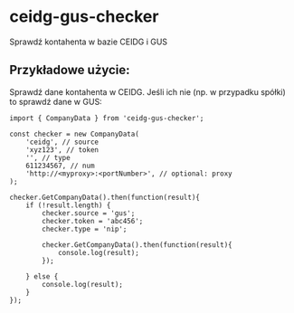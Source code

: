 ﻿# ceidg-gus-checker
 
Sprawdź kontahenta w bazie CEIDG i GUS

## Przykładowe użycie:
Sprawdź dane kontahenta w CEIDG. Jeśli ich nie (np. w przypadku spółki) to sprawdź dane w GUS:

```
import { CompanyData } from 'ceidg-gus-checker';

const checker = new CompanyData(
    'ceidg', // source
    'xyz123', // token
    '', // type
    611234567, // num
    'http://<myproxy>:<portNumber>', // optional: proxy
);

checker.GetCompanyData().then(function(result){
    if (!result.length) {
        checker.source = 'gus';
        checker.token = 'abc456';
        checker.type = 'nip';

        checker.GetCompanyData().then(function(result){
            console.log(result);
        });

    } else {
        console.log(result);
    }
});
```